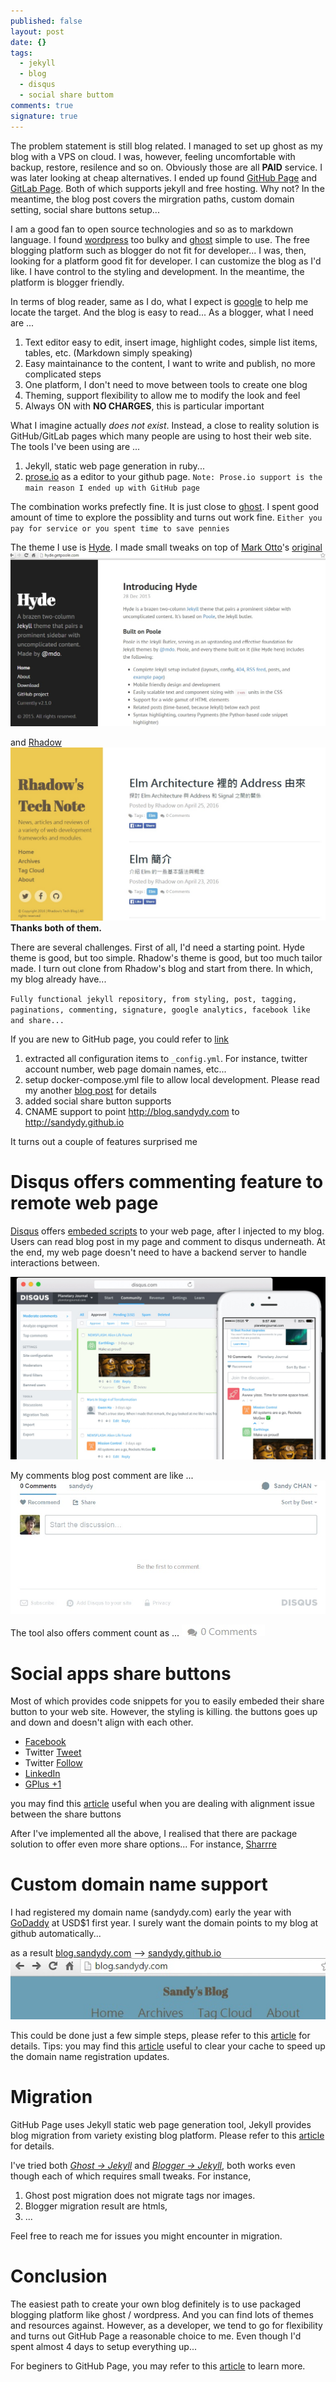 ```yaml
---
published: false
layout: post
date: {}
tags:
  - jekyll
  - blog
  - disqus
  - social share buttom
comments: true
signature: true
---
```

The problem statement is still blog related. I managed to set up ghost as my blog with a VPS on cloud. I was, however, feeling uncomfortable with backup, restore, resilence and so on. Obviously those are all **PAID** service. I was later looking at cheap alternatives. I ended up found [GitHub Page](https://pages.github.com/) and [GitLab Page](https://gitlab.com/groups/pages). Both of which supports jekyll and free hosting. Why not? In the meantime, the blog post covers the mirgration paths, custom domain setting, social share buttons setup...

I am a good fan to open source technologies and so as to markdown language. I found [wordpress](https://wordpress.org/) too bulky and [ghost](https://ghost.org/) simple to use. The free blogging platform such as blogger do not fit for developer... I was, then, looking for a platform good fit for developer. I can customize the blog as I'd like. I have control to the styling and development. In the meantime, the platform is blogger friendly. 

In terms of blog reader, same as I do, what I expect is [google](http://www.google.com) to help me locate the target. And the blog is easy to read... As a blogger, what I need are ...

1. Text editor easy to edit, insert image, highlight codes, simple list items, tables, etc. (Markdown simply speaking)
2. Easy maintainance to the content, I want to write and publish, no more complicated steps
3. One platform, I don't need to move between tools to create one blog
4. Theming, support flexibility to allow me to modify the look and feel
5. Always ON with **NO CHARGES**, this is particular important

What I imagine actually *does not exist*. Instead, a close to reality solution is GitHub/GitLab pages which many people are using to host their web site. The tools I've been using are ...

1. Jekyll, static web page generation in ruby...
2. [prose.io](http://prose.io/) as a editor to your github page. `Note: Prose.io support is the main reason I ended up with GitHub page`

The combination works prefectly fine. It is just close to [ghost](http://ghost.org). I spent good amount of time to explore the possiblity and turns out work fine. `Either you pay for service or you spent time to save pennies` 

The theme I use is [Hyde](https://github.com/sandydy/hyde-on-docker). I made small tweaks on top of [Mark Otto](https://github.com/mdo)'s [original](https://github.com/poole/hyde) 
![Mark Otto](/public/images/2016/06/13/BlogCreation/poolehyde.jpg)

and [Rhadow](https://rhadow.github.io)
![Rhadow](/public/images/2016/06/13/BlogCreation/rhadowblog.jpg)
**Thanks both of them.**

There are several challenges. First of all, I'd need a starting point. Hyde theme is good, but too simple. Rhadow's theme is good, but too much tailor made. I turn out clone from Rhadow's blog and start from there. In which, my blog already have...

`Fully functional jekyll repository, from styling, post, tagging, paginations, commenting, signature, google analytics, facebook like and share...`

If you are new to GitHub page, you could refer to [link](https://help.github.com/articles/setting-up-your-github-pages-site-locally-with-jekyll/)

1. extracted all configuration items to `_config.yml`. For instance, twitter account number, web page domain names, etc...
2. setup docker-compose.yml file to allow local development. Please read my another [blog post](/2016/06/08/new-experience-docker-on-windows/) for details
3. added social share button supports
4. CNAME support to point http://blog.sandydy.com to http://sandydy.github.io

It turns out a couple of features surprised me 
# Disqus offers commenting feature to remote web page
[Disqus](https://disqus.com/) offers [embeded scripts](https://disqus.com/features/) to your web page, after I injected to my blog. Users can read blog post in my page and comment to disqus underneath. At the end, my web page doesn't need to have a backend server to handle interactions between.

![disqus.jpg](/public/images/2016/06/13/BlogCreation/disqus.jpg)

My comments blog post comment are like ...
![Sandy's Blog - Disqus Comment](/public/images/2016/06/13/BlogCreation/disquscomment.jpg)

The tool also offers comment count as ...
![Disqus comment count](/public/images/2016/06/13/BlogCreation/disquscommentcount.jpg)

# Social apps share buttons
Most of which provides code snippets for you to easily embeded their share button to your web site. However, the styling is killing. the buttons goes up and down and doesn't align with each other.

- [Facebook](https://developers.facebook.com/docs/plugins/share-button)
- Twitter [Tweet](https://dev.twitter.com/web/tweet-button)
- Twitter [Follow](https://dev.twitter.com/web/follow-button)
- [LinkedIn](https://developer.linkedin.com/plugins/share)
- [GPlus +1](https://developers.google.com/+/web/+1button/)

you may find this [article](http://stackoverflow.com/questions/4770372/misalignment-of-facebook-twitter-buttons) useful when you are dealing with alignment issue between the share buttons

After I've implemented all the above, I realised that there are package solution to offer even more share options...
For instance, [Sharrre](http://sharrre.com/#demos)

# Custom domain name support
I had registered my domain name (sandydy.com) early the year with [GoDaddy](http://godaddy.com) at USD$1 first year. I surely want the domain points to my blog at github automatically...

as a result
[blog.sandydy.com](http://blog.sandydy.com) --> [sandydy.github.io](http://sandydy.github.io)
![GitHub Page CNAME SubDomain](/public/images/2016/06/13/BlogCreation/blogsandydycom.jpg)

This could be done just a few simple steps, please refer to this [article](https://help.github.com/articles/using-a-custom-domain-with-github-pages/) for details. Tips: you may find this [article](https://blog.longwin.com.tw/2010/12/windows-clear-dns-cache-2010/) useful to clear your cache to speed up the domain name registration updates.

# Migration
GitHub Page uses Jekyll static web page generation tool, Jekyll provides blog migration from variety existing blog platform. Please refer to this [article](https://jekyllrb.com/docs/migrations/) for details.

I've tried both [*Ghost -> Jekyll*](http://import.jekyllrb.com/docs/ghost/) and [*Blogger -> Jekyll*](http://import.jekyllrb.com/docs/blogger/), both works even though each of which requires small tweaks. For instance, 

1. Ghost post migration does not migrate tags nor images. 
2. Blogger migration result are htmls, 
3. ... 

Feel free to reach me for issues you might encounter in migration.

# Conclusion
The easiest path to create your own blog definitely is to use packaged blogging platform like ghost / wordpress. And you can find lots of themes and resources against. However, as a developer, we tend to go for flexibility and turns out GitHub Page a reasonable choice to me. Even though I'd spent almost 4 days to setup everything up...

For beginers to GitHub Page, you may refer to this [article](https://help.github.com/articles/setting-up-your-github-pages-site-locally-with-jekyll/) to learn more.

